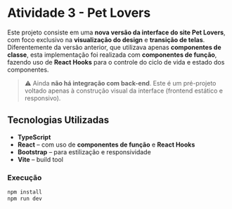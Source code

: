 # Atividade 3 - Pet Lovers

Este projeto consiste em uma **nova versão da interface do site Pet Lovers**, com foco exclusivo na **visualização do design** e **transição de telas**.  
Diferentemente da versão anterior, que utilizava apenas **componentes de classe**, esta implementação foi realizada com **componentes de função**, fazendo uso de **React Hooks** para o controle do ciclo de vida e estado dos componentes.

> ⚠️ Ainda **não há integração com back-end**. Este é um pré-projeto voltado apenas à construção visual da interface (frontend estático e responsivo).

## Tecnologias Utilizadas

- **TypeScript**
- **React** – com uso de **componentes de função** e **React Hooks**
- **Bootstrap** – para estilização e responsividade
- **Vite** – build tool

### Execução
```bash
npm install
npm run dev
```
